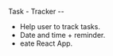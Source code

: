 Task - Tracker --
 
-   Help user to track tasks.
-   Date and time + reminder.
-  eate React App.





